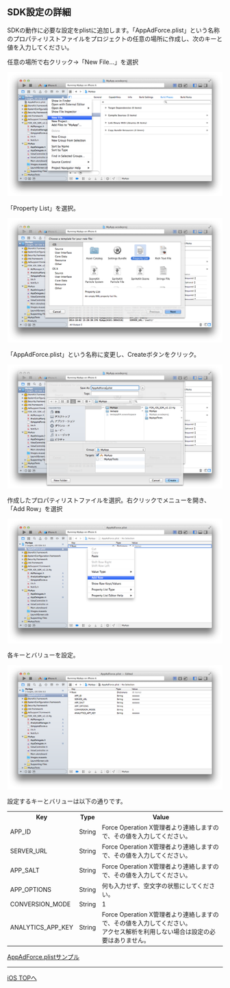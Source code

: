 ## SDK設定の詳細

SDKの動作に必要な設定をplistに追加します。「AppAdForce.plist」という名称のプロパティリストファイルをプロジェクトの任意の場所に作成し、次のキーと値を入力してください。

任意の場所で右クリック→「New File...」を選択

![SDK設定01](./img01.png)

「Property List」を選択。

![SDK設定02](./img02.png)

「AppAdForce.plist」という名称に変更し、Createボタンをクリック。

![SDK設定03](./img03.png)

作成したプロパティリストファイルを選択。右クリックでメニューを開き、「Add Row」を選択

![SDK設定04](./img04.png)

各キーとバリューを設定。

![SDK設定05](./img05.png)

設定するキーとバリューは以下の通りです。

<table>
<tr>
  <th>Key</th>
  <th>Type</th>
  <th>Value</th>
</tr>
<tr>
  <td>APP_ID</td>
  <td>String</td>
  <td>Force Operation X管理者より連絡しますので、その値を入力してください。</td>
</tr>
<tr>
  <td>SERVER_URL</td>
  <td>String</td>
  <td>Force Operation X管理者より連絡しますので、その値を入力してください。</td>
</tr>
<tr>
  <td>APP_SALT</td>
  <td>String</td>
  <td>Force Operation X管理者より連絡しますので、その値を入力してください。</td>
</tr>
<tr>
  <td>APP_OPTIONS</td>
  <td>String</td>
  <td>何も入力せず、空文字の状態にしてください。</td>
</tr>
<tr>
  <td>CONVERSION_MODE</td>
  <td>String</td>
  <td>1</td>
</tr>
<tr>
  <td>ANALYTICS_APP_KEY</td>
  <td>String</td>
  <td>Force Operation X管理者より連絡しますので、その値を入力してください。<br />アクセス解析を利用しない場合は設定の必要はありません。</td>
</tr>
</table>

[AppAdForce.plistサンプル](/lang/ja/doc/integration/ios/config_plist/AppAdForce.plist)

---
[iOS TOPへ](/lang/ja/doc/integration/ios)
